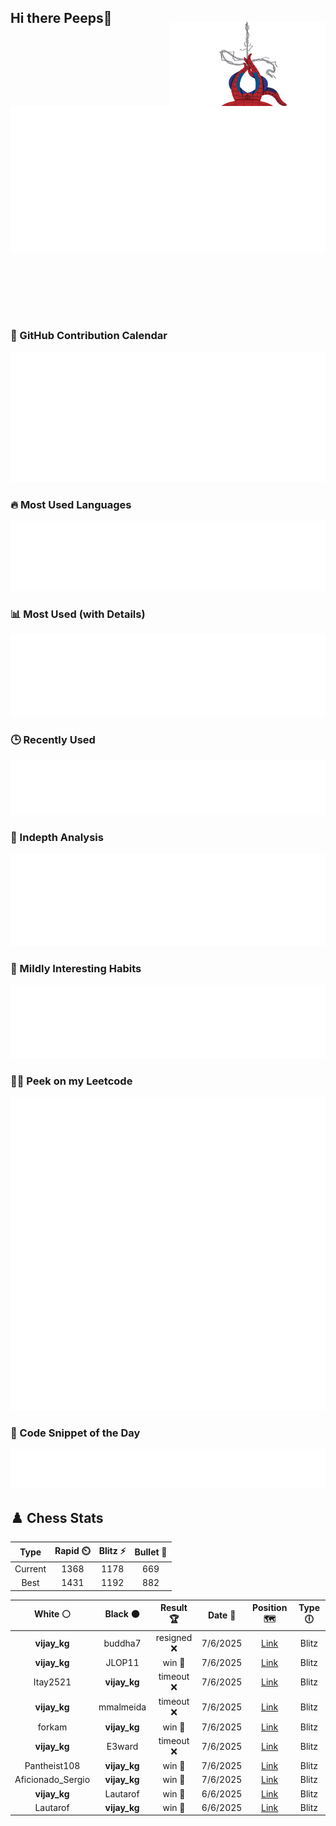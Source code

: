 ## Hi there Peeps👋

<p style="text-align: right; margin-top: -40px; position: relative; top: 15px;">
  <img src="./assets/spidertocat.png" width="250" height="250" alt="Spider-Ham swinging" align="right">
</p>

<div style="position: relative; width: 100%; height: auto;">
  <img src="./metrics.classic.svg" alt="Metrics" style="position: relative; top: -100px; left: 0; z-index: 1; display: block;">
</div>

### 📅 GitHub Contribution Calendar

![Half-year](./metrics.plugin.isocalendar.svg)

### 🔥 Most Used Languages
![Most Used](metrics.plugin.languages.svg)

### 📊 Most Used (with Details)
![Most Used Details](metrics.plugin.languages.details.svg)

### 🕒 Recently Used
![Recently Used](metrics.plugin.languages.recent.svg)

### 📌 Indepth Analysis
![Indepth](metrics.plugin.languages.indepth.svg)

### 🧠 Mildly Interesting Habits

![Habits Facts](./metrics.plugin.habits.facts.svg)

### 🧑‍💻 Peek on my Leetcode 

![LeetCode Stats](metrics.plugin.leetcode.svg)

### 📝 Code Snippet of the Day

![Code Snippet](./metrics.plugin.code.svg)

## ♟️ Chess Stats

<!--START_SECTION:chessStats-->
<!-- Automatically generated with https://github.com/Balastrong/chess-stats-action -->

| Type | Rapid ⏲️ | Blitz ⚡ | Bullet 🔫 |
|:---:|:---:|:---:|:---:|
| Current | 1368 | 1178 | 669 |
| Best | 1431 | 1192 | 882 |

| White ⚪ | Black ⚫ | Result 🏆 | Date 📅 | Position 🗺️ | Type 🕕 |
|:---:|:---:|:---:|:---:|:---:|:---:|
| **vijay_kg** | buddha7 | resigned ❌ | 7/6/2025 | <a href="http://www.ee.unb.ca/cgi-bin/tervo/fen.pl?select=r5k1/p4ppp/2p3n1/1p6/3B4/7P/PPP3P1/5bK1 b - - 1 24">Link</a> | Blitz |
| **vijay_kg** | JLOP11 | win 🥇 | 7/6/2025 | <a href="http://www.ee.unb.ca/cgi-bin/tervo/fen.pl?select=2k4B/pb1q3p/6p1/1pp2p2/8/2NP2Q1/PPP2PPP/4R1K1 b - - 0 19">Link</a> | Blitz |
| Itay2521 | **vijay_kg** | timeout ❌ | 7/6/2025 | <a href="http://www.ee.unb.ca/cgi-bin/tervo/fen.pl?select=2k2rr1/pp1n4/2p1p1q1/3p1NPp/PPPP4/3Q1N1P/6P1/4RRK1 b - - 0 24">Link</a> | Blitz |
| **vijay_kg** | mmalmeida | timeout ❌ | 7/6/2025 | <a href="http://www.ee.unb.ca/cgi-bin/tervo/fen.pl?select=5r2/5pk1/R5p1/1Q5p/2pP2K1/2P1r2P/1P4P1/6q1 w - h6 0 32">Link</a> | Blitz |
| forkam | **vijay_kg** | win 🥇 | 7/6/2025 | <a href="http://www.ee.unb.ca/cgi-bin/tervo/fen.pl?select=5r2/5pkp/n4ppN/ppbr4/8/2P3P1/1P3P1P/R1B2RK1 b - - 1 23">Link</a> | Blitz |
| **vijay_kg** | E3ward | timeout ❌ | 7/6/2025 | <a href="http://www.ee.unb.ca/cgi-bin/tervo/fen.pl?select=3r1k2/2Q2ppp/4p1b1/1pNq4/1P1Pp3/n1P4P/5PP1/5RK1 w - - 0 28">Link</a> | Blitz |
| Pantheist108 | **vijay_kg** | win 🥇 | 7/6/2025 | <a href="http://www.ee.unb.ca/cgi-bin/tervo/fen.pl?select=r4r1k/pb2Nppp/1p2pn2/8/5q2/8/PP3PPP/2RQR1K1 w - - 0 18">Link</a> | Blitz |
| Aficionado_Sergio | **vijay_kg** | win 🥇 | 7/6/2025 | <a href="http://www.ee.unb.ca/cgi-bin/tervo/fen.pl?select=r5k1/1p2qpp1/p6p/2P5/1P1Q4/Pb6/4rPPP/5R1K w - - 0 26">Link</a> | Blitz |
| **vijay_kg** | Lautarof | win 🥇 | 6/6/2025 | <a href="http://www.ee.unb.ca/cgi-bin/tervo/fen.pl?select=8/8/8/6k1/8/5KQ1/7p/8 b - - 0 71">Link</a> | Blitz |
| Lautarof | **vijay_kg** | win 🥇 | 6/6/2025 | <a href="http://www.ee.unb.ca/cgi-bin/tervo/fen.pl?select=3K4/8/8/2q5/8/3k4/8/8 b - - 9 66">Link</a> | Blitz |

<!--END_SECTION:chessStats-->
